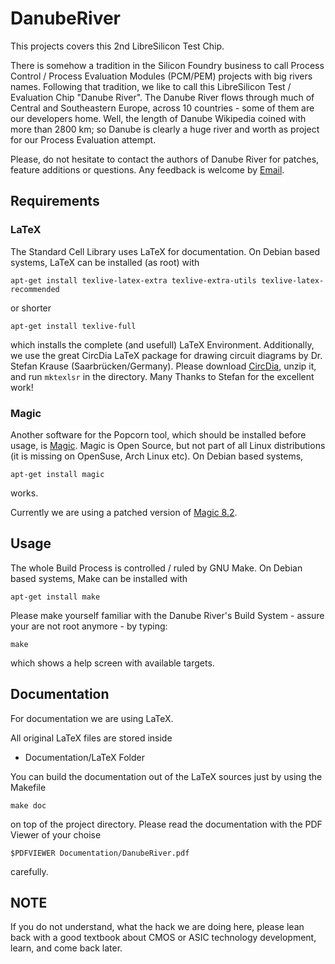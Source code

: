 # DanubeRiver

This projects covers this 2nd LibreSilicon Test Chip.

There is somehow a tradition in the Silicon Foundry business to call Process Control / Process Evaluation Modules (PCM/PEM) projects with big rivers names. Following that tradition, we like to call this LibreSilicon Test / Evaluation Chip "Danube River". The Danube River flows through much of Central and Southeastern Europe, across 10 countries - some of them are our developers home. Well, the length of Danube Wikipedia coined with more than 2800 km; so Danube is clearly a huge river and worth as project for our Process Evaluation attempt.

Please, do not hesitate to contact the authors of Danube River for patches, feature additions or questions.
Any feedback is welcome by [Email](mailto://danuberiver@nospam.chipforge.org "danuberiver@nospam.chipforge.org").

## Requirements

### LaTeX

The Standard Cell Library uses LaTeX for documentation. On Debian based systems, LaTeX can be installed (as root) with

```
apt-get install texlive-latex-extra texlive-extra-utils texlive-latex-recommended
```

or shorter

```
apt-get install texlive-full
```

which installs the complete (and usefull) LaTeX Environment.
Additionally, we use the great CircDia LaTeX package for drawing circuit diagrams by Dr. Stefan Krause (Saarbr&uuml;cken/Germany). Please download [CircDia](http://www.taylorgruppe.de/circdia "http://www.taylorgruppe.de/circdia"), unzip it, and run `mktexlsr` in the directory. Many Thanks to Stefan for the excellent work!

### Magic

Another software for the Popcorn tool, which should be installed before usage, is [Magic](http://opencircuitdesign.com/magic "http://opencircuitdesign.com/magic"). Magic is Open Source, but not part of all Linux distributions (it is missing on OpenSuse, Arch Linux etc). On Debian based systems,

```
apt-get install magic
```

works.

Currently we are using a patched version of [Magic 8.2](https://github.com/libresilicon/magic-8.2).

## Usage

The whole Build Process is controlled / ruled by GNU Make. On Debian based systems, Make can be installed with

```
apt-get install make
```

Please make yourself familiar with the Danube River's Build System - assure your are not root anymore - by typing:
```
make
```

which shows a help screen with available targets.

## Documentation

For documentation we are using LaTeX.

All original LaTeX files are stored inside

* Documentation/LaTeX Folder

You can build the documentation out of the LaTeX sources just by using the Makefile

```
make doc
```

on top of the project directory.
Please read the documentation with the PDF Viewer of your choise

```
$PDFVIEWER Documentation/DanubeRiver.pdf
```
carefully.

## NOTE

If you do not understand, what the hack we are doing here, please lean back with a good textbook about CMOS or ASIC technology development, learn, and come back later.

